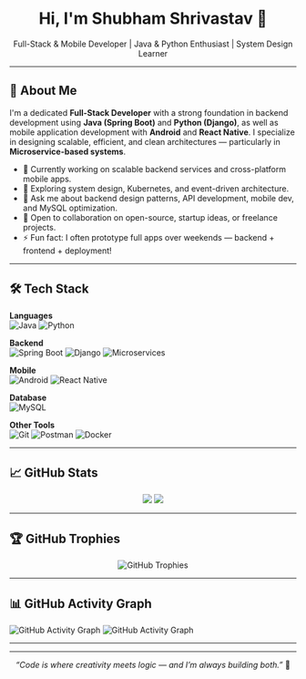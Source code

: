 <h1 align="center">Hi, I'm Shubham Shrivastav 👋</h1>
<p align="center">
  Full-Stack & Mobile Developer | Java & Python Enthusiast | System Design Learner
</p>

---

## 🚀 About Me

I'm a dedicated **Full-Stack Developer** with a strong foundation in backend development using **Java (Spring Boot)** and **Python (Django)**, as well as mobile application development with **Android** and **React Native**. I specialize in designing scalable, efficient, and clean architectures — particularly in **Microservice-based systems**.

- 🔭 Currently working on scalable backend services and cross-platform mobile apps.
- 🌱 Exploring system design, Kubernetes, and event-driven architecture.
- 💬 Ask me about backend design patterns, API development, mobile dev, and MySQL optimization.
- 🤝 Open to collaboration on open-source, startup ideas, or freelance projects.
- ⚡ Fun fact: I often prototype full apps over weekends — backend + frontend + deployment!

---

## 🛠️ Tech Stack

**Languages**  
![Java](https://img.shields.io/badge/-Java-007396?logo=java&logoColor=white&style=flat-square)
![Python](https://img.shields.io/badge/-Python-3776AB?logo=python&logoColor=white&style=flat-square)

**Backend**  
![Spring Boot](https://img.shields.io/badge/-Spring%20Boot-6DB33F?logo=spring-boot&logoColor=white&style=flat-square)
![Django](https://img.shields.io/badge/-Django-092E20?logo=django&logoColor=white&style=flat-square)
![Microservices](https://img.shields.io/badge/-Microservices-blue?style=flat-square)

**Mobile**  
![Android](https://img.shields.io/badge/-Android-3DDC84?logo=android&logoColor=white&style=flat-square)
![React Native](https://img.shields.io/badge/-React%20Native-61DAFB?logo=react&logoColor=white&style=flat-square)

**Database**  
![MySQL](https://img.shields.io/badge/-MySQL-4479A1?logo=mysql&logoColor=white&style=flat-square)

**Other Tools**  
![Git](https://img.shields.io/badge/-Git-F05032?logo=git&logoColor=white&style=flat-square)
![Postman](https://img.shields.io/badge/-Postman-FF6C37?logo=postman&logoColor=white&style=flat-square)
![Docker](https://img.shields.io/badge/-Docker-2496ED?logo=docker&logoColor=white&style=flat-square)

---

## 📈 GitHub Stats

<p align="center">
  <img src="https://github-readme-stats.vercel.app/api?username=createsh&show_icons=true&theme=tokyonight&hide_border=true" />
  <img src="https://github-readme-stats.vercel.app/api/top-langs/?username=createsh&layout=compact&theme=tokyonight&hide_border=true" />
  
</p>

---

## 🏆 GitHub Trophies

<p align="center">
  <img src="https://github-profile-trophy.vercel.app/?username=createsh&theme=radical&no-frame=true&title=Commit,Issues,Stars,PullRequest,Followers" alt="GitHub Trophies" />
</p>

---

## 📊 GitHub Activity Graph

<p align="center">
 
![GitHub Activity Graph](https://github-readme-activity-graph.vercel.app/graph?username=createsh&theme=tokyo-night)
![GitHub Activity Graph](https://github-readme-activity-graph.vercel.app/graph?username=createsh&theme=tokyo-night)


</p>


---



---

<p align="center">
  <i>“Code is where creativity meets logic — and I’m always building both.”</i> 🚀
</p>
